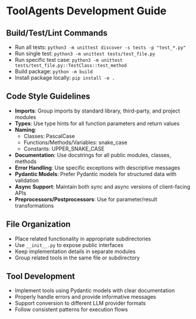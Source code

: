 # ToolAgents Development Guide

## Build/Test/Lint Commands
- Run all tests: `python3 -m unittest discover -s tests -p "test_*.py"`
- Run single test: `python3 -m unittest tests/test_file.py`
- Run specific test case: `python3 -m unittest tests/test_file.py::TestClass::test_method`
- Build package: `python -m build`
- Install package locally: `pip install -e .`

## Code Style Guidelines
- **Imports**: Group imports by standard library, third-party, and project modules
- **Types**: Use type hints for all function parameters and return values
- **Naming**:
  - Classes: PascalCase
  - Functions/Methods/Variables: snake_case
  - Constants: UPPER_SNAKE_CASE
- **Documentation**: Use docstrings for all public modules, classes, methods
- **Error Handling**: Use specific exceptions with descriptive messages
- **Pydantic Models**: Prefer Pydantic models for structured data with validation
- **Async Support**: Maintain both sync and async versions of client-facing APIs
- **Preprocessors/Postprocessors**: Use for parameter/result transformations

## File Organization
- Place related functionality in appropriate subdirectories
- Use `__init__.py` to expose public interfaces
- Keep implementation details in separate modules
- Group related tools in the same file or subdirectory

## Tool Development
- Implement tools using Pydantic models with clear documentation
- Properly handle errors and provide informative messages
- Support conversion to different LLM provider formats
- Follow consistent patterns for execution flows